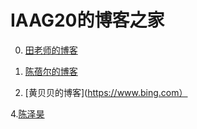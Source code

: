 # IAAG20的博客之家

0. [田老师的博客](http://www.xrlab.org)

2. [陈蓓尔的博客](http://www.baidu.com)

3. [黄贝贝的博客](https://www.bing.com）

4.[陈泽昊](https://chenmouse.github.io/mouse/)
